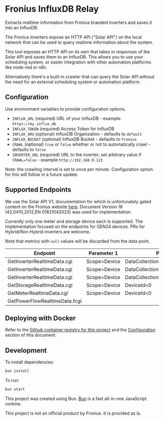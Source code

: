 # Fronius InfluxDB Relay

Extracts realtime information from Fronius branded inverters and saves it into an InfluxDB.

The Fronius inverters expose an HTTP API ("Solar API") on the local network that can be used to query realtime information about the system.

This tool exposes an HTTP API on its own that takes in responses of the Solar API and saves them to an InfluxDB. This allows you to use your scheduling system, or easier integration with other automation platforms like node-red or n8n.

Alternatively there's a built-in crawler that can query the Solar API without the need for an external scheduling system or automation platform.

## Configuration

Use environment variables to provide configuration options.

- `INFLUX_URL` (required) URL of your InfluxDB - example: `https://my.influx.db`
- `INFLUX_TOKEN` (required) Access Token for InfluxDB
- `INFLUX_ORG` (optional) InfluxDB Organization - defaults to `default`
- `INFLUX_BUCKET` (optional) InfluxDB Bucket - defaults to `fronius`
- `CRAWL` (optional) `true` or `false` whether or not to automatically crawl - defaults to `false`
- `INVERTER_URL` (required) URL to the inverter, set arbitrary value if `CRAWL=false` - example `http://192.168.0.123`

Note: the crawling interval is set to once per minute. Configuration option for this will follow in a future update.

## Supported Endpoints

We use the Solar API V1, documentation for which is unfortunately gated content on the Fronius website [here](https://www.fronius.com/en/solar-energy/installers-partners/technical-data/all-products/system-monitoring/open-interfaces/fronius-solar-api-json-). Document Version 18 (42,0410,2012,EN 018­21042023) was used for implementation.

Currently only one meter and storage device each is supported. The implementation focused on the endpoints for GEN24 devices. PRs for Hybrid/Non Hybrid inverters are welcome.

Note that metrics with `null` values will be discarded from the data point.

| Endpoint                      | Parameter 1  | Parameter 2                           | InfluxDB Point     |
| ----------------------------- | ------------ | ------------------------------------- | ------------------ |
| GetInverterRealtimeData.cgi   | Scope=Device | DataCollection=CumulationInverterData | InverterCumulation |
| GetInverterRealtimeData.cgi   | Scope=Device | DataCollection=CommonInverterData     | InverterCommon     |
| GetInverterRealtimeData.cgi   | Scope=Device | DataCollection=3PInverterData         | Inverter3P         |
| GetStorageRealtimeData.cgi    | Scope=Device | DeviceId=0                            | Storage            |
| GetMeterRealtimeData.cgi      | Scope=Device | DeviceId=0                            | Meter              |
| GetPowerFlowRealtimeData.fcgi |              |                                       | PowerFlow          |

## Deploying with Docker

Refer to the [Github container registry for this project](https://ghcr.io/gerritplehn/fronius-influx-relay) and the [Configuration](#configuration) section of this document.

## Development

To install dependencies:

```bash
bun install
```

To run:

```bash
bun start
```

This project was created using Bun. [Bun](https://bun.sh) is a fast all-in-one JavaScript runtime.

This project is not an official product by Fronius. It is provided as is.
